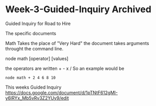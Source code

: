 # Week-3-Guided-Inquiry Archived
Guided Inquiry for Road to Hire

The specific documents 

Math Takes the place of "Very Hard" the document takes arguments throught the command line.

node math [operator] [values]

the operators are written + - x /
So an example would be 

` node math + 2 4 6 8 10 `

This weeks Guided Inquiry
https://docs.google.com/document/d/1pTNtF612gMI-y6lRYx_Mb5vRv3Z2YUy9/edit
